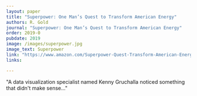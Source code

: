 ```yaml
---
layout: paper
title: "Superpower: One Man’s Quest to Transform American Energy"
authors: R. Gold
journal: "Superpower: One Man’s Quest to Transform American Energy"
order: 2019-0
pubdate: 2019
image: /images/superpower.jpg
image_text: Superpower
link: "https://www.amazon.com/Superpower-Quest-Transform-American-Energy/dp/1508294682"
links:

---
```

"A data visualization specialist named Kenny Gruchalla noticed something that didn't make sense..."

